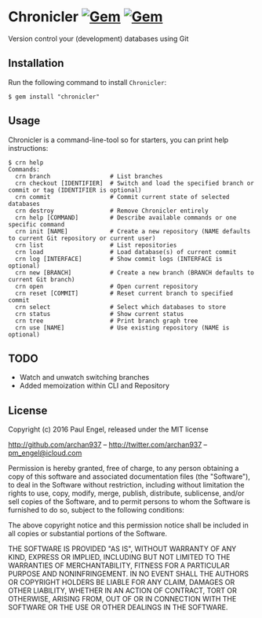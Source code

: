 # Chronicler [![Gem](https://img.shields.io/gem/v/chronicler.svg)](https://rubygems.org/gems/chronicler) [![Gem](https://img.shields.io/gem/dt/chronicler.svg)](https://rubygems.org/gems/chronicler)

Version control your (development) databases using Git

## Installation

Run the following command to install `Chronicler`:

    $ gem install "chronicler"

## Usage

Chronicler is a command-line-tool so for starters, you can print help instructions:

    $ crn help
    Commands:
      crn branch                 # List branches
      crn checkout [IDENTIFIER]  # Switch and load the specified branch or commit or tag (IDENTIFIER is optional)
      crn commit                 # Commit current state of selected databases
      crn destroy                # Remove Chronicler entirely
      crn help [COMMAND]         # Describe available commands or one specific command
      crn init [NAME]            # Create a new repository (NAME defaults to current Git repository or current user)
      crn list                   # List repositories
      crn load                   # Load database(s) of current commit
      crn log [INTERFACE]        # Show commit logs (INTERFACE is optional)
      crn new [BRANCH]           # Create a new branch (BRANCH defaults to current Git branch)
      crn open                   # Open current repository
      crn reset [COMMIT]         # Reset current branch to specified commit
      crn select                 # Select which databases to store
      crn status                 # Show current status
      crn tree                   # Print branch graph tree
      crn use [NAME]             # Use existing repository (NAME is optional)

## TODO

* Watch and unwatch switching branches
* Added memoization within CLI and Repository

## License

Copyright (c) 2016 Paul Engel, released under the MIT license

http://github.com/archan937 – http://twitter.com/archan937 – pm_engel@icloud.com

Permission is hereby granted, free of charge, to any person obtaining a copy of this software and associated documentation files (the "Software"), to deal in the Software without restriction, including without limitation the rights to use, copy, modify, merge, publish, distribute, sublicense, and/or sell copies of the Software, and to permit persons to whom the Software is furnished to do so, subject to the following conditions:

The above copyright notice and this permission notice shall be included in all copies or substantial portions of the Software.

THE SOFTWARE IS PROVIDED "AS IS", WITHOUT WARRANTY OF ANY KIND, EXPRESS OR IMPLIED, INCLUDING BUT NOT LIMITED TO THE WARRANTIES OF MERCHANTABILITY, FITNESS FOR A PARTICULAR PURPOSE AND NONINFRINGEMENT. IN NO EVENT SHALL THE AUTHORS OR COPYRIGHT HOLDERS BE LIABLE FOR ANY CLAIM, DAMAGES OR OTHER LIABILITY, WHETHER IN AN ACTION OF CONTRACT, TORT OR OTHERWISE, ARISING FROM, OUT OF OR IN CONNECTION WITH THE SOFTWARE OR THE USE OR OTHER DEALINGS IN THE SOFTWARE.
